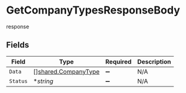 # GetCompanyTypesResponseBody

response


## Fields

| Field                                                      | Type                                                       | Required                                                   | Description                                                |
| ---------------------------------------------------------- | ---------------------------------------------------------- | ---------------------------------------------------------- | ---------------------------------------------------------- |
| `Data`                                                     | [][shared.CompanyType](../../models/shared/companytype.md) | :heavy_minus_sign:                                         | N/A                                                        |
| `Status`                                                   | **string*                                                  | :heavy_minus_sign:                                         | N/A                                                        |